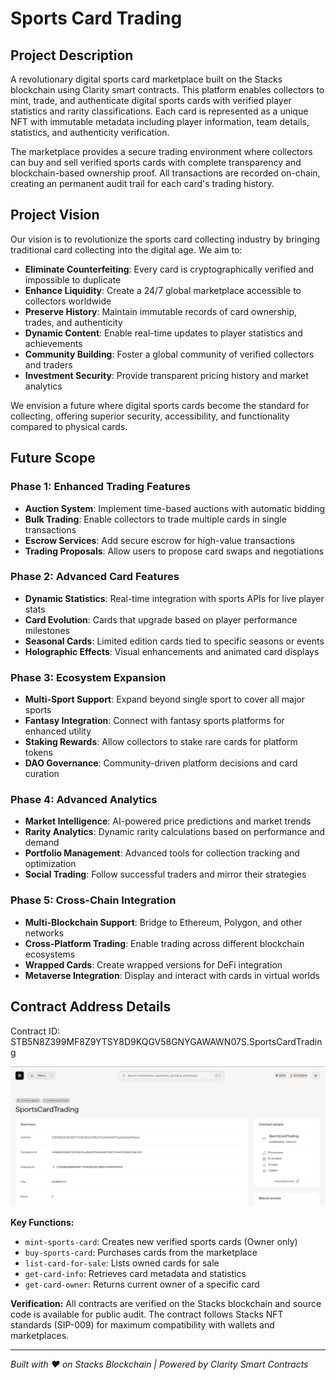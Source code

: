 # Sports Card Trading

## Project Description

A revolutionary digital sports card marketplace built on the Stacks blockchain using Clarity smart contracts. This platform enables collectors to mint, trade, and authenticate digital sports cards with verified player statistics and rarity classifications. Each card is represented as a unique NFT with immutable metadata including player information, team details, statistics, and authenticity verification.

The marketplace provides a secure trading environment where collectors can buy and sell verified sports cards with complete transparency and blockchain-based ownership proof. All transactions are recorded on-chain, creating an permanent audit trail for each card's trading history.

## Project Vision

Our vision is to revolutionize the sports card collecting industry by bringing traditional card collecting into the digital age. We aim to:

- **Eliminate Counterfeiting**: Every card is cryptographically verified and impossible to duplicate
- **Enhance Liquidity**: Create a 24/7 global marketplace accessible to collectors worldwide
- **Preserve History**: Maintain immutable records of card ownership, trades, and authenticity
- **Dynamic Content**: Enable real-time updates to player statistics and achievements
- **Community Building**: Foster a global community of verified collectors and traders
- **Investment Security**: Provide transparent pricing history and market analytics

We envision a future where digital sports cards become the standard for collecting, offering superior security, accessibility, and functionality compared to physical cards.

## Future Scope

### Phase 1: Enhanced Trading Features
- **Auction System**: Implement time-based auctions with automatic bidding
- **Bulk Trading**: Enable collectors to trade multiple cards in single transactions
- **Escrow Services**: Add secure escrow for high-value transactions
- **Trading Proposals**: Allow users to propose card swaps and negotiations

### Phase 2: Advanced Card Features
- **Dynamic Statistics**: Real-time integration with sports APIs for live player stats
- **Card Evolution**: Cards that upgrade based on player performance milestones
- **Seasonal Cards**: Limited edition cards tied to specific seasons or events
- **Holographic Effects**: Visual enhancements and animated card displays

### Phase 3: Ecosystem Expansion
- **Multi-Sport Support**: Expand beyond single sport to cover all major sports
- **Fantasy Integration**: Connect with fantasy sports platforms for enhanced utility
- **Staking Rewards**: Allow collectors to stake rare cards for platform tokens
- **DAO Governance**: Community-driven platform decisions and card curation

### Phase 4: Advanced Analytics
- **Market Intelligence**: AI-powered price predictions and market trends
- **Rarity Analytics**: Dynamic rarity calculations based on performance and demand
- **Portfolio Management**: Advanced tools for collection tracking and optimization
- **Social Trading**: Follow successful traders and mirror their strategies

### Phase 5: Cross-Chain Integration
- **Multi-Blockchain Support**: Bridge to Ethereum, Polygon, and other networks
- **Cross-Platform Trading**: Enable trading across different blockchain ecosystems
- **Wrapped Cards**: Create wrapped versions for DeFi integration
- **Metaverse Integration**: Display and interact with cards in virtual worlds

## Contract Address Details
  Contract ID: STB5N8Z399MF8Z9YTSY8D9KQGV58GNYGAWAWN07S.SportsCardTrading

 ![alt text](image.png)


**Key Functions:**
- `mint-sports-card`: Creates new verified sports cards (Owner only)
- `buy-sports-card`: Purchases cards from the marketplace
- `list-card-for-sale`: Lists owned cards for sale
- `get-card-info`: Retrieves card metadata and statistics
- `get-card-owner`: Returns current owner of a specific card

**Verification:**
All contracts are verified on the Stacks blockchain and source code is available for public audit. The contract follows Stacks NFT standards (SIP-009) for maximum compatibility with wallets and marketplaces.

---

*Built with ❤️ on Stacks Blockchain | Powered by Clarity Smart Contracts*
